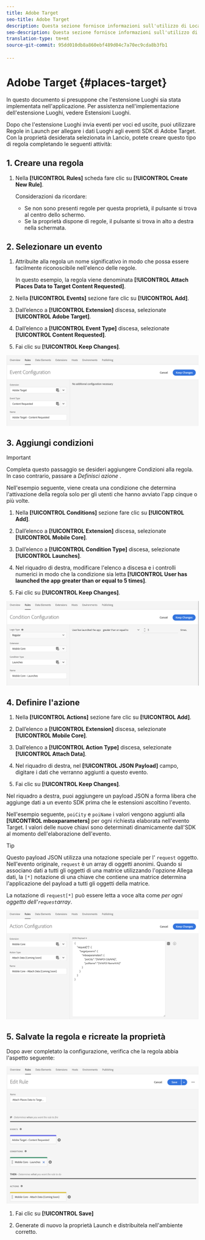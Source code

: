 ```yaml
---
title: Adobe Target
seo-title: Adobe Target
description: Questa sezione fornisce informazioni sull'utilizzo di Location Service con Adobe Target.
seo-description: Questa sezione fornisce informazioni sull'utilizzo di Location Service con Adobe Target.
translation-type: tm+mt
source-git-commit: 95dd010db8a860ebf489d04c7a70ec9cda8b3fb1

---
```



# Adobe Target {#places-target}

In questo documento si presuppone che l'estensione Luoghi sia stata implementata nell'applicazione. Per assistenza nell'implementazione dell'estensione Luoghi, vedere Estensioni [](/help/places-ext-aep-sdks/places-extension/places-extension.md)Luoghi.

Dopo che l'estensione Luoghi invia eventi per voci ed uscite, puoi utilizzare Regole in Launch per allegare i dati Luoghi agli eventi SDK di Adobe Target. Con la proprietà desiderata selezionata in Lancio, potete creare questo tipo di regola completando le seguenti attività:

## 1. Creare una regola

1. Nella **[!UICONTROL Rules]** scheda fare clic su **[!UICONTROL Create New Rule]**.

   Considerazioni da ricordare:

   * Se non sono presenti regole per questa proprietà, il pulsante si trova al centro dello schermo.
   * Se la proprietà dispone di regole, il pulsante si trova in alto a destra nella schermata.

## 2. Selezionare un evento

1. Attribuite alla regola un nome significativo in modo che possa essere facilmente riconoscibile nell'elenco delle regole.

   In questo esempio, la regola viene denominata **[!UICONTROL Attach Places Data to Target Content Requested]**.

1. Nella **[!UICONTROL Events]** sezione fare clic su **[!UICONTROL Add]**.

1. Dall’elenco a **[!UICONTROL Extension]** discesa, selezionate **[!UICONTROL Adobe Target]**.

1. Dall’elenco a **[!UICONTROL Event Type]** discesa, selezionate **[!UICONTROL Content Requested]**.

1. Fai clic su **[!UICONTROL Keep Changes]**.

![aggiungere un evento](/help/assets/ad-setEvent_target.png)

## 3. Aggiungi condizioni

>[!IMPORTANT]
>
>Completa questo passaggio se desideri aggiungere Condizioni alla regola. In caso contrario, passare a *Definisci azione* .

Nell'esempio seguente, viene creata una condizione che determina l'attivazione della regola solo per gli utenti che hanno avviato l'app cinque o più volte.

1. Nella **[!UICONTROL Conditions]** sezione fare clic su **[!UICONTROL Add]**.

1. Dall’elenco a **[!UICONTROL Extension]** discesa, selezionate **[!UICONTROL Mobile Core]**.

1. Dall’elenco a **[!UICONTROL Condition Type]** discesa, selezionate **[!UICONTROL Launches]**.

1. Nel riquadro di destra, modificare l'elenco a discesa e i controlli numerici in modo che la condizione sia letta **[!UICONTROL User has launched the app greater than or equal to 5 times]**.

1. Fai clic su **[!UICONTROL Keep Changes]**.

![aggiungere un evento](/help/assets/ad-setCondition_target.png)

## 4. Definire l'azione

1. Nella **[!UICONTROL Actions]** sezione fare clic su **[!UICONTROL Add]**.

1. Dall’elenco a **[!UICONTROL Extension]** discesa, selezionate **[!UICONTROL Mobile Core]**.

1. Dall’elenco a **[!UICONTROL Action Type]** discesa, selezionate **[!UICONTROL Attach Data]**.

1. Nel riquadro di destra, nel **[!UICONTROL JSON Payload]** campo, digitare i dati che verranno aggiunti a questo evento.

1. Fai clic su **[!UICONTROL Keep Changes]**.

Nel riquadro a destra, puoi aggiungere un payload JSON a forma libera che aggiunge dati a un evento SDK prima che le estensioni ascoltino l'evento.

Nell'esempio seguente, `poiCity` e `poiName` i valori vengono aggiunti alla **[!UICONTROL mboxparameters]** per ogni richiesta elaborata nell'evento Target. I valori delle nuove chiavi sono determinati dinamicamente dall'SDK al momento dell'elaborazione dell'evento.

>[!TIP]
>
>Questo payload JSON utilizza una notazione speciale per l' `request` oggetto. Nell'evento originale, `request` è un array di oggetti anonimi. Quando si associano dati a tutti gli oggetti di una matrice utilizzando l'opzione Allega dati, la `[*]` notazione di una chiave che contiene una matrice determina l'applicazione del payload a tutti gli oggetti della matrice.
>
>La notazione di `request[*]` può essere letta a voce alta come _per ogni oggetto dell'`request`array_.

![aggiungere un evento](/help/assets/ad-setAction_target.png)

## 5. Salvate la regola e ricreate la proprietà

Dopo aver completato la configurazione, verifica che la regola abbia l'aspetto seguente:

![regola completata](/help/assets/ad-ruleComplete_target.png)

1. Fai clic su **[!UICONTROL Save]**

1. Generate di nuovo la proprietà Launch e distribuitela nell'ambiente corretto.
